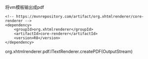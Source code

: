 将vm模板输出成pdf

```
<!-- https://mvnrepository.com/artifact/org.xhtmlrenderer/core-renderer -->
<dependency>
    <groupId>org.xhtmlrenderer</groupId>
    <artifactId>core-renderer</artifactId>
    <version>R8</version>
</dependency>
```


org.xhtmlrenderer.pdf.ITextRenderer.createPDF(OutputStream)
